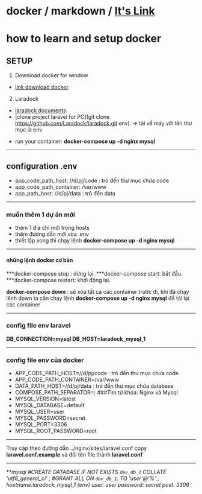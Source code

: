 # docker / markdown / [It's Link](https://github.com/adam-p/markdown-here/wiki/Markdown-Cheatsheet#headers)
# how to learn and setup docker

## SETUP
1. Download docker for window 
+ [link download docker](https://docs.docker.com/docker-for-windows/install/).
2. Laradock 
+ [laradock documents](https://laradock.io/).
+ [clone project laravel for PC](git clone https://github.com/Laradock/laradock.git env).
=> tải về máy với tên thư mục là env
- run your container: **docker-compose up -d nginx mysql**
***
## configuration .env
+ app_code_path_host: //d/pj/code : trỏ đến thư mục chứa code
+ app_code_path_container: /var/www
+ app_path_host: //d/pj/data : trỏ đến data
***
### muốn thêm 1 dự án mới
- thêm 1 địa chỉ mới trong hosts
- thêm đường dẫn mới vòa .env
- thiết lập xong thì  chạy lênh **docker-compose up -d nginx mysql**
***
#### những lệnh docker cơ bản 
***docker-compose stop : dừng lại.
***docker-compose start: bắt đầu.
***docker-compose restart: khởi động lại.

**docker-compose down** : sẽ xóa tất cả các container trước đi, khi đã chạy lênh down ta cần chạy lệnh **docker-compose up -d nginx mysql** để tải lại các container
***

### config file env laravel
**DB_CONNECTION=mysql
DB_HOST=laradock_mysql_1**
***
### config file env của docker

- APP_CODE_PATH_HOST=//d/pj/code : trỏ đến thư mục chưa code
- APP_CODE_PATH_CONTAINER=/var/www
- DATA_PATH_HOST=//d/pj/data : trỏ đến thư mục chứa database
- COMPOSE_PATH_SEPARATOR=;
###Tìm từ khóa: Nginx và Mysql 
- MYSQL_VERSION=latest
- MYSQL_DATABASE=default
- MYSQL_USER=user
- MYSQL_PASSWORD=secret
- MYSQL_PORT=3306
- MYSQL_ROOT_PASSWORD=root

***
Truy cập theo đường dẫn ../nginx/sites/laravel.conf
copy **laravel.conf.example** và đổi tên file thành **laravel.conf**
***
***mysql
**#CREATE DATABASE IF NOT EXISTS `dev_db_1` COLLATE 'utf8_general_ci' ;
#GRANT ALL ON `dev_db_1`.* TO 'user'@'%' ;
hostname:laradock_mysql_1 (env)
user: user
password: secret
post: 3306**
